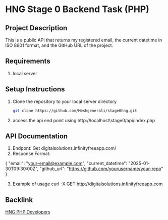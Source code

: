 # HNG Stage 0 Backend Task (PHP)

## Project Description
This is a public API that returns my registered email, the current datetime in ISO 8601 format, and the GitHub URL of the project.

## Requirements
1. local server


## Setup Instructions
1. Clone the repository to your local server directory
   ```bash
   git clone https://github.com/Meshgenerali/stage0hng.git

2. access the api end point using    http://localhost\stage0/api/index.php

## API Documentation

1. Endpont: Get digitalsolutions.infinityfreeapp.com/
2. Response Format:


{
  "email": "your-email@example.com",
  "current_datetime": "2025-01-30T09:30:00Z",
  "github_url": "https://github.com/yourusername/your-repo"
}

3. Example of usage
curl -X GET http://digitalsolutions.infinityfreeapp.com

## Backlink
[HNG PHP Developers](https://hng.tech/hire/php-developers)